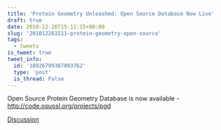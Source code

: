 ```yaml
---
title: 'Protein Geometry Unleashed: Open Source Database Now Live'
draft: true
date: 2010-12-26T15:11:15+00:00
slug: '201012261511-protein-geometry-open-source'
tags:
  - tweets
is_tweet: true
tweet_info:
  id: '18926799387893762'
  type: 'post'
  is_thread: False
---
```




Open Source Protein Geometry Database is now  available - http://code.osuosl.org/projects/pgd

[Discussion](https://x.com/sytelus/status/18926799387893762)
